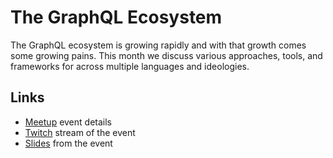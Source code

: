 # The GraphQL Ecosystem

The GraphQL ecosystem is growing rapidly and with that growth comes some growing pains.
This month we discuss various approaches, tools, and frameworks for across multiple languages and ideologies.

## Links

- [Meetup] event details
- [Twitch] stream of the event
- [Slides] from the event

[meetup]: https://www.meetup.com/GraphQL-Tampa-Bay/events/257682292
[twitch]: https://www.twitch.tv/graphql_tampa_bay/clip/DeterminedTiredDragonflyItsBoshyTime
[slides]: https://drive.google.com/open?id=1gUBOL_OQJGiLVgaFeRjiOVgJnjscZODs-6yjNw71Roc
